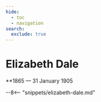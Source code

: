 ```yaml
---
hide:
  - toc
  - navigation
search:
  exclude: true  
---
```


# Elizabeth Dale

**1865 — 31 January 1905 

--8<-- "snippets/elizabeth-dale.md"

<!--
![](../assets/elizabeth-dale.jpg){ width="32%" }
-->

<!-- 
https://www.slq.qld.gov.au/blog/murder-st-helena-penal-establishment
http://www.oncewasacreek.org/2014/08/up-hill-and-down-dale-where-did-elizabeth-drown/
http://www.oncewasacreek.org/2014/05/uncovering-langsville-creek-part-4-something-to-do-with-death/#gravestones

-->
